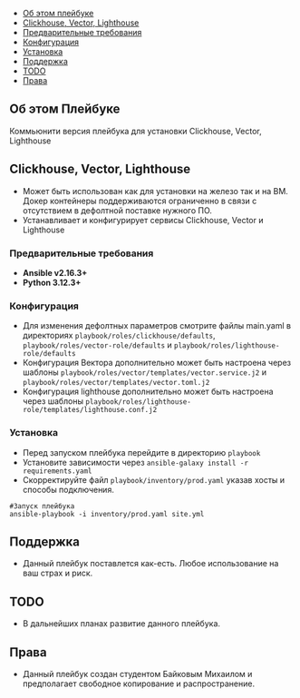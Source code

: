 - [Об этом плейбуке](#об-этом-плейбуке)
- [Clickhouse, Vector, Lighthouse](#clickhouse-vector-lighthouse)
 - [Предварительные требования](#предварительные-требования)
 - [Конфигурация](#конфигурация)
 - [Установка](#установка)
- [Поддержка](#поддержка)
- [TODO](#todo)
- [Права](#права)

## Об этом Плейбуке

Коммьюнити версия плейбука для установки Clickhouse, Vector, Lighthouse

##  Clickhouse, Vector, Lighthouse

- Может быть использован как для установки на железо так и на ВМ. Докер контейнеры поддерживаются ограниченно в связи с отсутствием в дефолтной поставке нужного ПО.
- Устанавливает и конфигурирует сервисы Clickhouse, Vector и Lighthouse

### Предварительные требования

- **Ansible v2.16.3+**
- **Python 3.12.3+** 

### Конфигурация

- Для изменения дефолтных параметров смотрите файлы main.yaml в директориях `playbook/roles/clickhouse/defaults`, `playbook/roles/vector-role/defaults` и `playbook/roles/lighthouse-role/defaults`
- Конфигурация Вектора дополнительно может быть настроена через шаблоны `playbook/roles/vector/templates/vector.service.j2` и `playbook/roles/vector/templates/vector.toml.j2`
- Конфигурация lighthouse дополнительно может быть настроена через шаблоны `playbook/roles/lighthouse-role/templates/lighthouse.conf.j2`

### Установка

- Перед запуском плейбука перейдите в директорию `playbook`
- Установите зависимости через `ansible-galaxy install -r requirements.yaml`
- Cкорректируйте файл `playbook/inventory/prod.yaml` указав хосты и способы подключения.

```
#Запуск плейбука
ansible-playbook -i inventory/prod.yaml site.yml
```

## Поддержка

- Данный плейбук поставлется как-есть. Любое использование на ваш страх и риск.

## TODO

- В дальнейших планах развитие данного плейбука.

## Права

- Данный плейбук создан студентом Байковым Михаилом и предполагает свободное копирование и распространение.